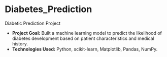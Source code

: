 # Diabetes_Prediction
Diabetic Prediction Project

- **Project Goal:** Built a machine learning model to predict the likelihood of diabetes development based on patient characteristics and medical history.
- **Technologies Used:** Python, scikit-learn, Matplotlib, Pandas, NumPy.
